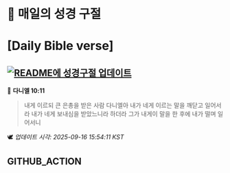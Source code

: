 # 🙏 매일의 성경 구절
# [Daily Bible verse]
## [![README에 성경구절 업데이트](https://github.com/DONGSUKA/first_test/actions/workflows/update-readme-bible.yml/badge.svg)](https://github.com/DONGSUKA/first_test/actions/workflows/update-readme-bible.yml)
<!-- START_BIBLE_VERSE -->
📖 **다니엘 10:11**
> 내게 이르되 큰 은총을 받은 사람 다니엘아 내가 네게 이르는 말을 깨닫고 일어서라 내가 네게 보내심을 받았느니라 하더라 그가 내게이 말을 한 후에 내가 떨며 일어서니

🕊️ _업데이트 시각: 2025-09-16 15:54:11 KST_
  <!-- END_BIBLE_VERSE -->
## GITHUB_ACTION
